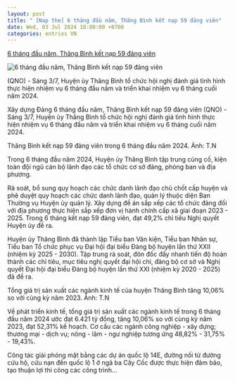 ```yaml
---
layout: post
title: " [Nap the] 6 tháng đầu năm, Thăng Bình kết nạp 59 đảng viên"
date: Wed, 03 Jul 2024 18:00:00 +0700
categories: entries VN
---
```

[6 tháng đầu năm, Thăng Bình kết nạp 59 đảng viên](https://baoquangnam.vn/6-thang-dau-nam-thang-binh-ket-nap-59-dang-vien-3137369.html)

![6 tháng đầu năm, Thăng Bình kết nạp 59 đảng viên](https://bqn.1cdn.vn/thumbs/1200x630/2024/07/03/449077035_466402072814128_7324991929613851024_n(1).jpg)

(QNO) - Sáng 3/7, Huyện ủy Thăng Bình tổ chức hội nghị đánh giá tình hình thực hiện nhiệm vụ 6 tháng đầu năm và triển khai nhiệm vụ 6 tháng cuối năm 2024.

Xây dựng Đảng 6 tháng đầu năm, Thăng Bình kết nạp 59 đảng viên (QNO) - Sáng 3/7, Huyện ủy Thăng Bình tổ chức hội nghị đánh giá tình hình thực hiện nhiệm vụ 6 tháng đầu năm và triển khai nhiệm vụ 6 tháng cuối năm 2024.

Thăng Bình kết nạp 59 đảng viên trong 6 tháng đầu năm 2024. Ảnh: T.N

Trong 6 tháng đầu năm 2024, Huyện ủy Thăng Bình tập trung củng cố, kiện toàn đội ngũ cán bộ lãnh đạo các tổ chức cơ sở đảng, phòng ban và địa phương.

Rà soát, bổ sung quy hoạch các chức danh lãnh đạo chủ chốt cấp huyện và phê duyệt quy hoạch các chức danh lãnh đạo, quản lý thuộc diện Ban Thường vụ Huyện ủy quản lý. Xây dựng đề án sắp xếp các tổ chức đảng đối với địa phương thực hiện sắp xếp đơn vị hành chính cấp xã giai đoạn 2023 - 2025. Trong 6 tháng kết nạp 59 đảng viên, đạt 49,2% chỉ tiêu Nghị quyết Huyện ủy đề ra.

Huyện ủy Thăng Bình đã thành lập Tiểu ban Văn kiện, Tiểu ban Nhân sự, Tiểu ban Tổ chức phục vụ Đại hội đại biểu Đảng bộ huyện lần thứ XXII (nhiệm kỳ 2025 - 2030). Tập trung rà soát, đôn đốc đẩy nhanh tiến độ hoàn thành các chỉ tiêu, mục tiêu nghị quyết đại hội chi, đảng bộ cơ sở và Nghị quyết Đại hội đại biểu Đảng bộ huyện lần thứ XXI (nhiệm kỳ 2020 - 2025) đã đề ra.

Tổng giá trị sản xuất các ngành kinh tế của huyện Thăng Bình tăng 10,06% so với cùng kỳ năm 2023. Ảnh: T.N

Về phát triển kinh tế, tổng giá trị sản xuất các ngành kinh tế trong 6 tháng đầu năm 2024 ước đạt 6.421 tỷ đồng, tăng 10,06% so với cùng kỳ năm 2023, đạt 52,31% kế hoạch. Cơ cấu các ngành công nghiệp - xây dựng; thương mại - dịch vụ; nông - lâm - ngư nghiệp tương ứng 48,82% - 31,75% - 19,43%.

Công tác giải phóng mặt bằng các dự án quốc lộ 14E, đường nối từ đường cứu hộ, cứu nạn đến quốc lộ 1 ở ngã ba Cây Cốc được thực hiện đảm bảo, tạo thuận lợi thi công các công trình…

